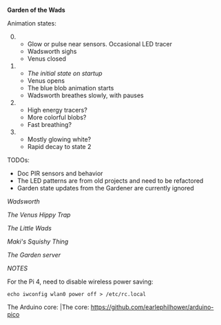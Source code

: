 **Garden of the Wads**

Animation states:

0)
    - Glow or pulse near sensors. Occasional LED tracer
    - Wadsworth sighs
    - Venus closed

1)
    - *The initial state on startup*
    - Venus opens
    - The blue blob animation starts
    - Wadsworth breathes slowly, with pauses

2)
    - High energy tracers?
    - More colorful blobs?
    - Fast breathing?

3)
    - Mostly glowing white?
    - Rapid decay to state 2


TODOs:
- Doc PIR sensors and behavior
- The LED patterns are from old projects and need to be refactored
- Garden state updates from the Gardener are currently ignored


*Wadsworth*

*The Venus Hippy Trap*

*The Little Wads*

*Maki's Squishy Thing*

*The Garden server*

*NOTES*

For the Pi 4, need to disable wireless power saving:

```
echo iwconfig wlan0 power off > /etc/rc.local
```

The Arduino core: |The core: https://github.com/earlephilhower/arduino-pico
